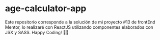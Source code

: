 # age-calculator-app
Este repositorio corresponde a la solución de mi proyecto #13 de frontEnd Mentor, lo realizaré con ReactJS utilizando componentes elaborados con JSX y SASS. Happy Coding! 👾🖖
